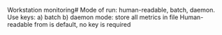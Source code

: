 Workstation monitoring#
 Mode of run: human-readable, batch, daemon.
 Use keys:
  a) batch
  b) daemon mode: store all metrics in file
Human-readable from is default, no key is required